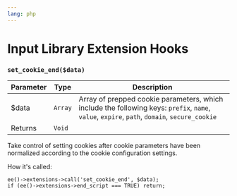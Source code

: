 ```yaml
---
lang: php
---
```


<!--
    This source file is part of the open source project
    ExpressionEngine User Guide (https://github.com/ExpressionEngine/ExpressionEngine-User-Guide)

    @link      https://expressionengine.com/
    @copyright Copyright (c) 2003-2019, EllisLab Corp. (https://ellislab.com)
    @license   https://expressionengine.com/license Licensed under Apache License, Version 2.0
-->

# Input Library Extension Hooks

### `set_cookie_end($data)`

| Parameter | Type    | Description                                                                                                                                  |
| --------- | ------- | -------------------------------------------------------------------------------------------------------------------------------------------- |
| \$data    | `Array` | Array of prepped cookie parameters, which include the following keys: `prefix`, `name`, `value`, `expire`, `path`, `domain`, `secure_cookie` |
| Returns   | `Void`  |                                                                                                                                              |

Take control of setting cookies after cookie parameters have been normalized according to the cookie configuration settings.

How it's called:

    ee()->extensions->call('set_cookie_end', $data);
    if (ee()->extensions->end_script === TRUE) return;
